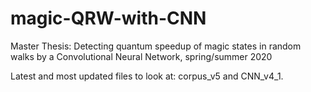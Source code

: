 # magic-QRW-with-CNN
Master Thesis: Detecting quantum speedup of magic states in random walks by a Convolutional Neural Network, spring/summer 2020

Latest and most updated files to look at: corpus_v5 and CNN_v4_1.
